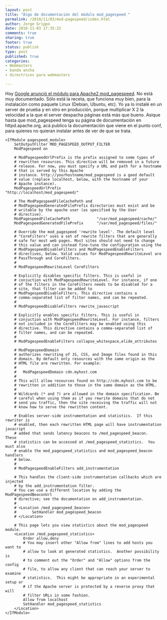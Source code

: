 ```yaml
--- 
layout: post
title: "Algo de documentación del módulo mod_pagespeed "
permalink: /2010/11/03/mod-pagespeed/index.html
author: Jorge Grippo
date: 2010-11-03 17:35:22
comments: true
sharing: true
footer: true
status: publish
type: post
published: true
categories: 
- Webmasters
- banda ancha
- directrices para webmasters

---
```

<!-- 126 -->
Hoy <a href="http://googlewebmastercentral.blogspot.com/2010/11/make-your-websites-run-faster.html">Google anunció el módulo para Apache2 mod_pagespeed</a>. No está muy documentado. Sólo está la receta, que funciona muy bien, para la instalación como paquete Linux (Debian, Ubuntu, etc). Yo ya lo instalé en un server de prueba y en otro en producción, porque multiplicar X 2 la velocidad a la que el server despacha páginas está más que bueno. Asique hasta que mod_pagespeed tenga su página de documentación en httpd.apache.org, acá publico la documentación que viene en el punto conf, para quienes no quieran instalar antes de ver de que se trata.
<pre><code>&lt;IfModule pagespeed_module&gt;
    SetOutputFilter MOD_PAGESPEED_OUTPUT_FILTER
    ModPagespeed on

    # ModPagespeedUrlPrefix is the prefix assigned to some types of
    # rewritten resources. This directive will be removed in a future
    # release. For now, you must specify a URL and path for a hostname
    # that is served by this Apache
    # instance. http://yourhostname/mod_pagespeed is a good default
    # value (replace localhost, below, with the hostname of your
    # Apache instance).
    ModPagespeedUrlPrefix                "http://localhost/mod_pagespeed/"

    # The ModPagespeedFileCachePath and
    # ModPagespeedGeneratedFilePrefix directories must exist and be
    # writable by the apache user (as specified by the User
    # directive).
    ModPagespeedFileCachePath            "/var/mod_pagespeed/cache/"
    ModPagespeedGeneratedFilePrefix      "/var/mod_pagespeed/files/"

    # Override the mod_pagespeed 'rewrite level'. The default level
    # "CoreFilters" uses a set of rewrite filters that are generally
    # safe for most web pages. Most sites should not need to change
    # this value and can instead fine-tune the configuration using the
    # ModPagespeedDisableFilters and ModPagespeedEnableFilters
    # directives, below. Valid values for ModPagespeedRewriteLevel are
    # PassThrough and CoreFilters.
    #
    # ModPagespeedRewriteLevel CoreFilters

    # Explicitly disables specific filters. This is useful in
    # conjuction with ModPagespeedRewriteLevel. For instance, if one
    # of the filters in the CoreFilters needs to be disabled for a
    # site, that filter can be added to
    # ModPagespeedDisableFilters. This directive contains a
    # comma-separated list of filter names, and can be repeated.
    #
    # ModPagespeedDisableFilters rewrite_javascript

    # Explicitly enables specific filters. This is useful in
    # conjuction with ModPagespeedRewriteLevel. For instance, filters
    # not included in the CoreFilters may be enabled using this
    # directive. This directive contains a comma-separated list of
    # filter names, and can be repeated.
    #
    # ModPagespeedEnableFilters collapse_whitespace,elide_attributes

    # ModPagespeedDomain
    # authorizes rewriting of JS, CSS, and Image files found in this
    # domain. By default only resources with the same origin as the
    # HTML file are rewritten. For example:
    #
    #   ModPagespeedDomain cdn.myhost.com
    #
    # This will allow resources found on http://cdn.myhost.com to be
    # rewritten in addition to those in the same domain as the HTML.
    #
    # Wildcards (* and ?) are allowed in the domain specification. Be
    # careful when using them as if you rewrite domains that do not
    # send you traffic, then the site receiving the traffic will not
    # know how to serve the rewritten content.

    # Enables server-side instrumentation and statistics.  If this rewriter is
    # enabled, then each rewritten HTML page will have instrumentation javacript
    # added that sends latency beacons to /mod_pagespeed_beacon.  These
    # statistics can be accessed at /mod_pagespeed_statistics.  You must also
    # enable the mod_pagespeed_statistics and mod_pagespeed_beacon handlers
    # below.
    #
    # ModPagespeedEnableFilters add_instrumentation

    # This handles the client-side instrumentation callbacks which are injected
    # by the add_instrumentation filter.
    # You can use a different location by adding the ModPagespeedBeaconUrl
    # directive; see the documentation on add_instrumentation.
    #
    # &lt;Location /mod_pagespeed_beacon&gt;
    #       SetHandler mod_pagespeed_beacon
    # &lt;/Location&gt;

    # This page lets you view statistics about the mod_pagespeed module.
    &lt;Location /mod_pagespeed_statistics&gt;
        Order allow,deny
        # You may insert other "Allow from" lines to add hosts you want to
        # allow to look at generated statistics.  Another possibility is
        # to comment out the "Order" and "Allow" options from the config
        # file, to allow any client that can reach your server to examine
        # statistics.  This might be appropriate in an experimental setup or
        # if the Apache server is protected by a reverse proxy that will
        # filter URLs in some fashion.
        Allow from localhost
        SetHandler mod_pagespeed_statistics
    &lt;/Location&gt;
&lt;/IfModule&gt;

</code></pre>

